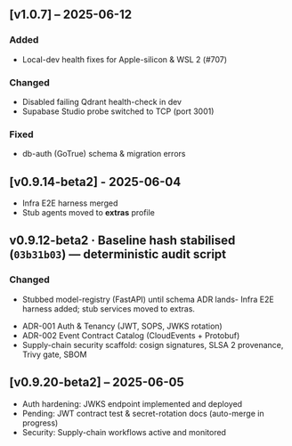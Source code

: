 ## [v1.0.7] – 2025-06-12
### Added
- Local-dev health fixes for Apple-silicon & WSL 2 (#707)

### Changed
- Disabled failing Qdrant health-check in dev
- Supabase Studio probe switched to TCP (port 3001)

### Fixed
- db-auth (GoTrue) schema & migration errors
## [v0.9.14-beta2] - 2025-06-04
* Infra E2E harness merged
* Stub agents moved to **extras** profile

## v0.9.12-beta2 · Baseline hash stabilised (`03b31b03`) — deterministic audit script

### Changed
* Stubbed model-registry (FastAPI) until schema ADR lands- Infra E2E harness added; stub services moved to extras.
- ADR-001 Auth & Tenancy (JWT, SOPS, JWKS rotation)
- ADR-002 Event Contract Catalog (CloudEvents + Protobuf)
- Supply-chain security scaffold: cosign signatures, SLSA 2 provenance, Trivy gate, SBOM

## [v0.9.20-beta2] – 2025-06-05
* Auth hardening: JWKS endpoint implemented and deployed
* Pending: JWT contract test & secret-rotation docs (auto-merge in progress)
* Security: Supply-chain workflows active and monitored
